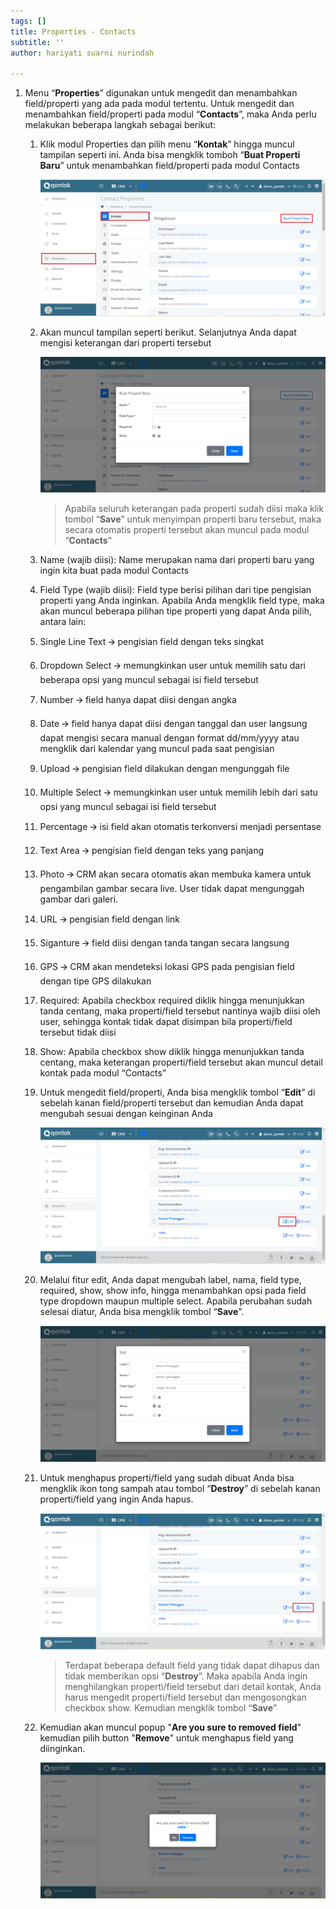 ```yaml
---
tags: []
title: Properties - Contacts
subtitle: ''
author: hariyati suarni nurindah

---
```


1. Menu “**Properties**” digunakan untuk mengedit dan menambahkan field/properti yang ada pada modul tertentu. Untuk mengedit dan menambahkan field/properti pada modul “**Contacts**”, maka Anda perlu melakukan beberapa langkah sebagai berikut:
    1. Klik modul Properties dan pilih menu “**Kontak**” hingga muncul tampilan seperti ini. Anda bisa mengklik tomboh “**Buat Properti Baru**” untuk menambahkan field/properti pada modul Contacts

       ![](/uploads/properties-kontak1.PNG)
    2. Akan muncul tampilan seperti berikut. Selanjutnya Anda dapat mengisi keterangan dari properti tersebut

       ![](/uploads/properties-kontak2.PNG)

       > Apabila seluruh keterangan pada properti sudah diisi maka klik tombol “**Save**” untuk menyimpan properti baru tersebut, maka secara otomatis properti tersebut akan muncul pada modul “**Contacts**”
    3. Name (wajib diisi): Name merupakan nama dari properti baru yang ingin kita buat pada modul Contacts
    4. Field Type (wajib diisi): Field type berisi pilihan dari tipe pengisian properti yang Anda inginkan. Apabila Anda mengklik field type, maka akan muncul beberapa pilihan tipe properti yang dapat Anda pilih, antara lain:
    5. Single Line Text 🡪 pengisian field dengan teks singkat
    6. Dropdown Select 🡪 memungkinkan user untuk memilih satu dari beberapa opsi yang muncul sebagai isi field tersebut
    7. Number 🡪 field hanya dapat diisi dengan angka
    8. Date 🡪 field hanya dapat diisi dengan tanggal dan user langsung dapat mengisi secara manual dengan format dd/mm/yyyy atau mengklik dari kalendar yang muncul pada saat pengisian
    9. Upload 🡪 pengisian field dilakukan dengan mengunggah file
   10. Multiple Select 🡪 memungkinkan user untuk memilih lebih dari satu opsi yang muncul sebagai isi field tersebut
   11. Percentage 🡪 isi field akan otomatis terkonversi menjadi persentase
   12. Text Area 🡪 pengisian field dengan teks yang panjang
   13. Photo 🡪 CRM akan secara otomatis akan membuka kamera untuk pengambilan gambar secara live. User tidak dapat mengunggah gambar dari galeri.
   14. URL 🡪 pengisian field dengan link
   15. Siganture 🡪 field diisi dengan tanda tangan secara langsung
   16. GPS 🡪 CRM akan mendeteksi lokasi GPS pada pengisian field dengan tipe GPS dilakukan
   17. Required: Apabila checkbox required diklik hingga menunjukkan tanda centang, maka properti/field tersebut nantinya wajib diisi oleh user, sehingga kontak tidak dapat disimpan bila properti/field tersebut tidak diisi
   18. Show: Apabila checkbox show diklik hingga menunjukkan tanda centang, maka keterangan properti/field tersebut akan muncul detail kontak pada modul “Contacts”
   19. Untuk mengedit field/properti, Anda bisa mengklik tombol “**Edit**” di sebelah kanan field/properti tersebut dan kemudian Anda dapat mengubah sesuai dengan keinginan Anda

       ![](/uploads/properties-kontak4.PNG)
   20. Melalui fitur edit, Anda dapat mengubah label, nama, field type, required, show, show info, hingga menambahkan opsi pada field type dropdown maupun multiple select. Apabila perubahan sudah selesai diatur, Anda bisa mengklik tombol “**Save**”.

       ![](/uploads/properties-kontak5.PNG)
   21. Untuk menghapus properti/field yang sudah dibuat Anda bisa mengklik ikon tong sampah atau tombol “**Destroy**” di sebelah kanan properti/field yang ingin Anda hapus.

       ![](/uploads/properties-kontak6.PNG)

       > Terdapat beberapa default field yang tidak dapat dihapus dan tidak memberikan opsi “**Destroy**”. Maka apabila Anda ingin menghilangkan properti/field tersebut dari detail kontak, Anda harus mengedit properti/field tersebut dan mengosongkan checkbox show. Kemudian mengklik tombol “**Save**”
   22. Kemudian akan muncul popup "**Are you sure to removed field**" kemudian pilih button "**Remove**" untuk menghapus field yang diinginkan.

       ![](/uploads/properties-kontak7.PNG)
